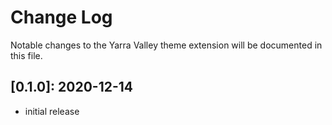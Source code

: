 # Change Log

Notable changes to the Yarra Valley theme extension will be documented in this file.

## **[0.1.0]:** 2020-12-14
- initial release
